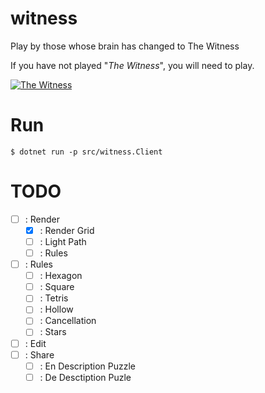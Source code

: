 # witness
Play by those whose brain has changed to The Witness

If you have not played "*The Witness*", you will need to play.

<a href="https://store.steampowered.com/widget/210970/"><img src="https://steamcdn-a.akamaihd.net/steam/apps/210970/capsule_184x69.jpg?t=1515716902" alt="The Witness" title="The Witness"></a>

# Run

```
$ dotnet run -p src/witness.Client
```

# TODO

- [ ] : Render
  - [x] : Render Grid
  - [ ] : Light Path
  - [ ] : Rules

- [ ] : Rules
  - [ ] : Hexagon
  - [ ] : Square
  - [ ] : Tetris
  - [ ] : Hollow
  - [ ] : Cancellation
  - [ ] : Stars

- [ ] : Edit
- [ ] : Share
  - [ ] : En Description Puzzle
  - [ ] : De Desctiption Puzle